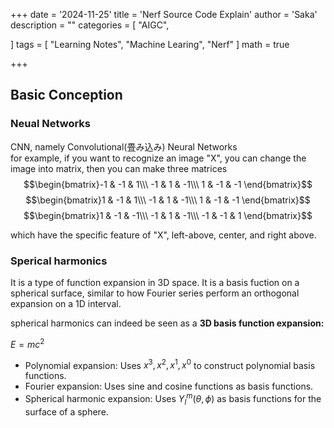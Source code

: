 +++
date = '2024-11-25'
title = 'Nerf Source Code Explain'
author = 'Saka'
description = ""
categories = [
    "AIGC",
   
]
tags = [
    "Learning Notes",
     "Machine Learing",
     "Nerf"
]
math = true

+++

## Basic Conception

### Neual Networks
CNN, namely Convolutional(畳み込み) Neural Networks  
for example, if you want to recognize an image "X", you can change the image into matrix, then you can make three matrices
$$\begin{bmatrix}-1 & -1 & 1\\\ -1 & 1 & -1\\\ 1 & -1 & -1 \end{bmatrix}$$
$$\begin{bmatrix}1 & -1 & 1\\\ -1 & 1 & -1\\\ 1 & -1 & -1 \end{bmatrix}$$
$$\begin{bmatrix}1 & -1 & -1\\\ -1 & 1 & -1\\\ -1 & -1 & 1 \end{bmatrix}$$

which have the specific feature of "X", left-above, center, and right above. 

### Sperical harmonics

It is a type of function expansion in 3D space. It is a basis fuction on a spherical surface, similar to how Fourier series perform an orthogonal expansion on a 1D interval.

spherical harmonics can indeed be seen as a **3D basis function expansion:**

$E = mc^2$

* Polynomial expansion: Uses $x^3, x^2, x^1, x^0$ to construct polynomial basis functions.
* Fourier expansion: Uses sine and cosine functions as basis functions.
* Spherical harmonic expansion: Uses $Y_l^m(θ,ϕ)$ as basis functions for the surface of a sphere.
